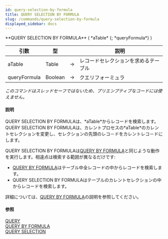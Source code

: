 ```yaml
---
id: query-selection-by-formula
title: QUERY SELECTION BY FORMULA
slug: /commands/query-selection-by-formula
displayed_sidebar: docs
---
```


<!--REF #_command_.QUERY SELECTION BY FORMULA.Syntax-->**QUERY SELECTION BY FORMULA** ( *aTable* {; *queryFormula*} )<!-- END REF-->
<!--REF #_command_.QUERY SELECTION BY FORMULA.Params-->
| 引数 | 型 |  | 説明 |
| --- | --- | --- | --- |
| aTable | Table | &#8594;  | レコードセレクションを求めるテーブル |
| queryFormula | Boolean | &#8594;  | クエリフォーミュラ |

<!-- END REF-->

*このコマンドはスレッドセーフではないため、プリエンプティブなコードには使えません。*


#### 説明 

<!--REF #_command_.QUERY SELECTION BY FORMULA.Summary-->QUERY SELECTION BY FORMULAは、*aTable*からレコードを検索します。<!-- END REF-->QUERY SELECTION BY FORMULAは、カレントプロセスの*aTable*のカレントセレクションを変更し、セレクションの先頭のレコ－ドをカレントレコ－ドにします。

QUERY SELECTION BY FORMULAは[QUERY BY FORMULA](query-by-formula.md "QUERY BY FORMULA")と同じような動作を実行します。相違点は検索する範囲が異なるだけです:

* [QUERY BY FORMULA](query-by-formula.md "QUERY BY FORMULA")はテーブル中全レコードの中からレコードを検索します。
* QUERY SELECTION BY FORMULAはテーブルのカレントセレクションの中からレコードを検索します。

詳細については、[QUERY BY FORMULA](query-by-formula.md "QUERY BY FORMULA")の説明を参照してください。

#### 参照 

[QUERY](query.md)  
[QUERY BY FORMULA](query-by-formula.md)  
[QUERY SELECTION](query-selection.md)  